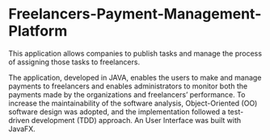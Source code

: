 # Freelancers-Payment-Management-Platform
This application allows companies to publish tasks and manage the process of assigning those tasks to freelancers.

The application, developed in JAVA, enables the users to make and manage payments to freelancers and enables administrators to monitor both the payments made by the organizations and freelancers’ performance. To increase the maintainability of the software analysis, Object-Oriented (OO) software design was adopted, and the implementation followed a test-driven development (TDD) approach. An User Interface was built with JavaFX.
